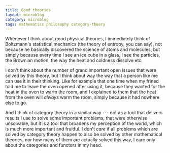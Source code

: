 ```yaml
---
title: Good theories
layout: microblog
category: microblog
tags: mathematics philosophy category-theory
---
```


Whenever I think about good physical theories, I immediately  think of Boltzmann's statistical mechanics (the theory of entropy, you can say), not because he basically discovered the science of atoms and molecules, but simply because every time I see an ice cube in a glass, I see the particles, the Brownian motion, the way the heat and coldness dissolve etc.

I don't think about the number of grand important open issues that were solved by this theory, but I think about way the way that a person like me can use it in their thinking. Like for example that one time when  my frined told me to leave the oven opened after using it, because they wanted for the heat in the oven to warm the room, and I explained to them that the heat from the oven will *always* warm the room, simply because it had nowhere else to go.

And I think of category theory in a similar way --- not as a tool that delivers results I use to solve some important problems, that were otherwise unsolvable, but it is a tool that broadens my perception of the world, which is much more important and fruitful. I don't *care* if all problems which are solved by category theory happen to also be solved by other mathematical theories, nor how many of them are actually solved this way, I care only about the categories and functors in my head.
